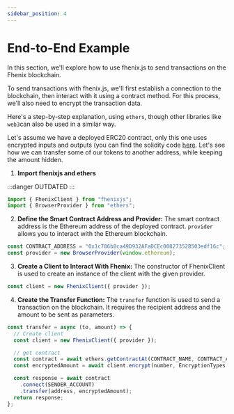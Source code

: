```yaml
---
sidebar_position: 4
---
```


# End-to-End Example

In this section, we'll explore how to use fhenix.js to send transactions on the Fhenix blockchain.

To send transactions with fhenix.js, we'll first establish a connection to the blockchain, then interact with it using a contract method. For this process, we'll also need to encrypt the transaction data.

Here's a step-by-step explanation, using `ethers`, though other libraries like `web3`can also be used in a similar way.&#x20;

Let's assume we have a deployed ERC20 contract, only this one uses encrypted inputs and outputs (you can find the solidity code [here](../Examples%20and%20References/Examples-fheDapps.md). Let's see how we can transfer some of our tokens to another address, while keeping the amount hidden.

1. **Import fhenixjs and ethers**

:::danger
OUTDATED
:::

```javascript
import { FhenixClient } from "fhenixjs";
import { BrowserProvider } from "ethers";
```

2. **Define the Smart Contract Address and Provider:** The smart contract address is the Ethereum address of the deployed contract. `provider` allows you to interact with the Ethereum blockchain.

```javascript
const CONTRACT_ADDRESS = "0x1c786b8ca49D932AFaDCEc00827352B503edf16c";
const provider = new BrowserProvider(window.ethereum);
```

3. **Create a Client to Interact With Fhenix:** The constructor of FhenixClient is used to create an instance of the client with the given provider.

```javascript
const client = new FhenixClient({ provider });
```

4. **Create the Transfer Function:** The `transfer` function is used to send a transaction on the blockchain. It requires the recipient address and the amount to be sent as parameters.

```javascript
const transfer = async (to, amount) => {
  // Create client
  const client = new FhenixClient({ provider });

  // get contract
  const contract = await ethers.getContractAt(CONTRACT_NAME, CONTRACT_ADDRESS);
  const encryptedAmount = await client.encrypt(number, EncryptionTypes.uint32);

  const response = await contract
    .connect(SENDER_ACCOUNT)
    .transfer(address, encryptedAmount);
  return response;
};
```
